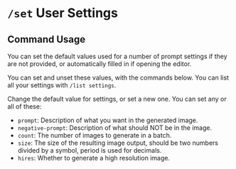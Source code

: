 # `/set` User Settings

## Command Usage

You can set the default values used for a number of prompt settings if they are not provided, or automatically filled in if opening the editor.

You can set and unset these values, with the commands below. You can list all your settings with `/list settings`.

Change the default value for settings, or set a new one. You can set any or all of these:

* `prompt`: Description of what you want in the generated image.
* `negative-prompt`: Description of what should NOT be in the image.
* `count`: The number of images to generate in a batch.
* `size`: The size of the resulting image output, should be two numbers divided by a symbol, period is used for decimals.
* `hires`: Whether to generate a high resolution image.



